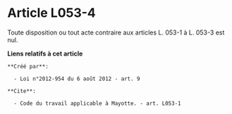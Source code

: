 # Article L053-4

Toute disposition ou tout acte contraire aux articles L. 053-1 à L. 053-3 est nul.

**Liens relatifs à cet article**

	**Créé par**:

	  - Loi n°2012-954 du 6 août 2012 - art. 9

	**Cite**:

	  - Code du travail applicable à Mayotte. - art. L053-1
